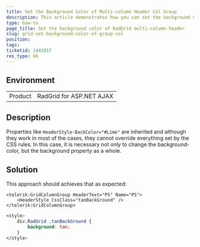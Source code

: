 ```yaml
---
title: Set the Background Color of Multi-column Header Col Group
description: This article demonstrates how you can set the background color of a ColGroup header cell.
type: how-to
page_title: Set the background color of RadGrid multi-column header
slug: grid-set-background-color-of-group-col
position: 
tags: 
ticketid: 1443917
res_type: kb
---
```


## Environment
<table>
	<tbody>
		<tr>
			<td>Product</td>
			<td>RadGrid for ASP.NET AJAX</td>
		</tr>
	</tbody>
</table>

## Description

Properties like `HeaderStyle-BackColor="#Lime"` are inherited and although they work in most of the cases, they cannot override everything set by the CSS rules. In this case, it is necessary not only to change the background-color, but the background property as a whole.

## Solution

This approach should achieves that as expected:
````ASP.NET
<telerik:GridColumnGroup HeaderText="PS" Name="PS">
    <HeaderStyle CssClass="tanBackGround" />
</telerik:GridColumnGroup>
````

````CSS
<style>
    div.RadGrid .tanBackGround {
        background: tan;
    }
</style>
````






